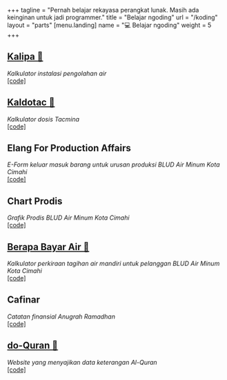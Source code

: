 +++
tagline = "Pernah belajar rekayasa perangkat lunak. Masih ada keinginan untuk jadi programmer."
title = "Belajar ngoding"
url = "/koding"
layout = "parts"
[menu.landing]
name = "💻&nbsp;Belajar ngoding"
weight = 5
+++

## [Kalipa 🔗](https://anugrahra.github.io/kalipa/)
_Kalkulator instalasi pengolahan air_  
[[code]](https://github.com/anugrahra/kalipa)

## [Kaldotac 🔗](https://kaldotac.netlify.app)
_Kalkulator dosis Tacmina_  
[[code]](https://github.com/anugrahra/kalibrasi-dosis-tacmina)

## Elang For Production Affairs
_E-Form keluar masuk barang untuk urusan produksi BLUD Air Minum Kota Cimahi_  
[[code]](https://github.com/anugrahra/elangv02)

## Chart Prodis
_Grafik Prodis BLUD Air Minum Kota Cimahi_  
[[code]](https://github.com/anugrahra/chart-prodis)

## [Berapa Bayar Air 🔗](https://berapabayarair.netlify.app/)
_Kalkulator perkiraan tagihan air mandiri untuk pelanggan BLUD Air Minum Kota Cimahi_  
[[code]](https://github.com/anugrahra/berapa-bayar-air-v03)

## Cafinar
_Catatan finansial Anugrah Ramadhan_  
[[code]](https://github.com/anugrahra/cafinar)

## [do-Quran 🔗](https://anugrahra.github.io/do-quran/)
_Website yang menyajikan data keterangan Al-Quran_  
[[code]](https://github.com/anugrahra/do-quran)

